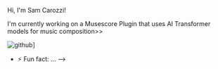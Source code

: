 Hi, I'm Sam Carozzi!

I'm currently working on a Musescore Plugin that uses AI Transformer models for music composition>> 

![github](https://img.shields.io/badge/Linkedin-000000?style=for-the-badge&logo=GitHub&logoColor=white)]

- ⚡ Fun fact: ...
-->
